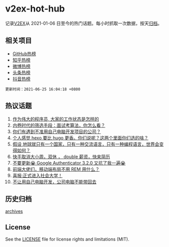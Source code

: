 # v2ex-hot-hub

 记录[V2EX](https://www.v2ex.com/)从 2021-01-06 日至今的热门话题。每小时抓取一次数据，按天[归档](archives)。
 
 ## 相关项目

- [GitHub热榜](https://github.com/snaildev/github-hot-hub)
- [知乎热榜](https://github.com/snaildev/zhihu-hot-hub)
- [微博热榜](https://github.com/snaildev/weibo-hot-hub)
- [头条热榜](https://github.com/snaildev/toutiao-hot-hub)
- [抖音热榜](https://github.com/snaildev/douyin-hot-hub)


 `更新时间：2021-06-25 16:04:18 +0800`

## 热议话题

1. [作为伟大的程序员, 大家的工作状态是怎样的](https://www.v2ex.com/t/785636)
1. [内卷时代的筛选手段：面试考算法，你怎么看？](https://www.v2ex.com/t/785603)
1. [你们有遇到不准用自己电脑开发项目的公司？](https://www.v2ex.com/t/785587)
1. [个人感觉 hexo 要比 hugo 更香。你们说呢？这两个里面你们选的啥？](https://www.v2ex.com/t/785625)
1. [假设 地球就只有一个国家，只有一种交流语言，只有一种编程语言，世界会变得如何？](https://www.v2ex.com/t/785709)
1. [快手取消大小周，双休 ， double 薪资，快来简历](https://www.v2ex.com/t/785611)
1. [不要更新😭 Google Authenticator 3.2.0 又坑了我一遍😭](https://www.v2ex.com/t/785645)
1. [前端大佬们，移动端布局不用 REM 用什么？](https://www.v2ex.com/t/785701)
1. [喜报:正式进入社会大学！](https://www.v2ex.com/t/785630)
1. [不让用自己电脑开发，公司电脑不能带回去](https://www.v2ex.com/t/785585)

## 历史归档

[archives](archives)

## License

See the [LICENSE](LICENSE) file for license rights and limitations (MIT).
